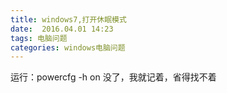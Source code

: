 ```yaml
---
title: windows7,打开休眠模式
date:  2016.04.01 14:23
tags: 电脑问题
categories: windows电脑问题
---
```


运行：powercfg -h on
没了，我就记着，省得找不着
